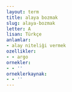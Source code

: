 ```yaml
---
layout: term
title: alaya bozmak
slug: alaya-bozmak
letter: A
lisan: Türkçe
anlamlar:
- alay niteliği vermek
ozellikler:
- - argo
ornekler:
- - ''
orneklerkaynak:
- - ''
---
```

